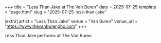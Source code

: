 +++
title = "Less Than Jake at The Van Buren"
date = 2025-07-25
template = "page.html"
slug = "2025-07-25-less-than-jake"

[extra]
artist = "Less Than Jake"
venue = "Van Buren"
venue_url = "https://www.thevanburenphx.com"
+++

Less Than Jake performs at The Van Buren.
